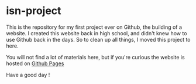 # isn-project

This is the repository for my first project ever on Github, the building of a website. I created this website back in high school, and didn't knew how to use Github back in the days. So to clean up all things, I moved this project to here.

You will not find a lot of materials here, but if you're curious the website is hosted on <a href="https://soladev.github.io/isn-project">Github Pages<a>

Have a good day !
